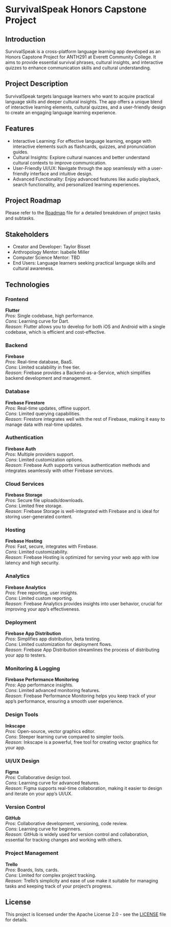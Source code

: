 # SurvivalSpeak Honors Capstone Project 

## Introduction 

SurvivalSpeak is a cross-platform language learning app developed as an Honors Capstone Project for ANTH291 at Everett Community College. 
It aims to provide essential survival phrases, cultural insights, and interactive quizzes to enhance communication skills and cultural understanding. 

## Project Description 

SurvivalSpeak targets language learners who want to acquire practical language skills and deeper cultural insights. 
The app offers a unique blend of interactive learning elements, cultural quizzes, and a user-friendly design to create an engaging language learning experience. 

## Features 

- Interactive Learning: For effective language learning, engage with interactive elements such as flashcards, quizzes, and pronunciation guides.
- Cultural Insights: Explore cultural nuances and better understand cultural contexts to improve communication.
- User-Friendly UI/UX: Navigate through the app seamlessly with a user-friendly interface and intuitive design.
- Advanced Functionality: Enjoy advanced features like audio playback, search functionality, and personalized learning experiences.

## Project Roadmap 

Please refer to the [Roadmap](ROADMAP.md) file for a detailed breakdown of project tasks and subtasks. 

## Stakeholders 

- Creator and Developer: Taylor Bisset 
- Anthropology Mentor: Isabelle Miller 
- Computer Science Mentor: TBD 
- End Users: Language learners seeking practical language skills and cultural awareness.

## Technologies 

### Frontend
**Flutter**<br>
*Pros*: Single codebase, high performance.<br>
*Cons*: Learning curve for Dart.<br>
*Reason*: Flutter allows you to develop for both iOS and Android with a single codebase, which is efficient and cost-effective.

### Backend
**Firebase**<br>
*Pros*: Real-time database, BaaS.<br>
*Cons*: Limited scalability in free tier.<br>
*Reason*: Firebase provides a Backend-as-a-Service, which simplifies backend development and management.

### Database
**Firebase Firestore**<br>
*Pros*: Real-time updates, offline support.<br>
*Cons*: Limited querying capabilities.<br>
*Reason*: Firestore integrates well with the rest of Firebase, making it easy to manage data with real-time updates.

### Authentication
**Firebase Auth**<br>
*Pros*: Multiple providers support.<br>
*Cons*: Limited customization options.<br>
*Reason*: Firebase Auth supports various authentication methods and integrates seamlessly with other Firebase services.

### Cloud Services
**Firebase Storage**<br>
*Pros*: Secure file uploads/downloads.<br>
*Cons*: Limited free storage.<br>
*Reason*: Firebase Storage is well-integrated with Firebase and is ideal for storing user-generated content.

### Hosting
**Firebase Hosting**<br>
*Pros*: Fast, secure, integrates with Firebase.<br>
*Cons*: Limited customizability.<br>
*Reason*: Firebase Hosting is optimized for serving your web app with low latency and high security.
### Analytics
**Firebase Analytics**<br>
*Pros*: Free reporting, user insights.<br>
*Cons*: Limited custom reporting.<br>
*Reason*: Firebase Analytics provides insights into user behavior, crucial for improving your app’s effectiveness.

### Deployment
**Firebase App Distribution**<br>
*Pros*: Simplifies app distribution, beta testing.<br>
*Cons*: Limited customization for deployment flows.<br>
*Reason*: Firebase App Distribution streamlines the process of distributing your app to testers.

### Monitoring & Logging
**Firebase Performance Monitoring**<br>
*Pros*: App performance insights.<br>
*Cons*: Limited advanced monitoring features.<br>
*Reason*: Firebase Performance Monitoring helps you keep track of your app’s performance, ensuring a smooth user experience.

### Design Tools
**Inkscape**<br>
*Pros*: Open-source, vector graphics editor.<br>
*Cons*: Steeper learning curve compared to simpler tools.<br>
*Reason*: Inkscape is a powerful, free tool for creating vector graphics for your app.

### UI/UX Design
**Figma**<br>
*Pros*: Collaborative design tool.<br>
*Cons*: Learning curve for advanced features.<br>
*Reason*: Figma supports real-time collaboration, making it easier to design and iterate on your app’s UI/UX.

### Version Control
**GitHub**<br>
*Pros*: Collaborative development, versioning, code review.<br>
*Cons*: Learning curve for beginners.<br>
*Reason*: GitHub is widely used for version control and collaboration, essential for tracking changes and working with others.

### Project Management
**Trello**<br>
*Pros*: Boards, lists, cards.<br>
*Cons*: Limited for complex project tracking.<br>
*Reason*: Trello’s simplicity and ease of use make it suitable for managing tasks and keeping track of your project’s progress.

## License 

This project is licensed under the Apache License 2.0 - see the [LICENSE](LICENSE) file for details. 
